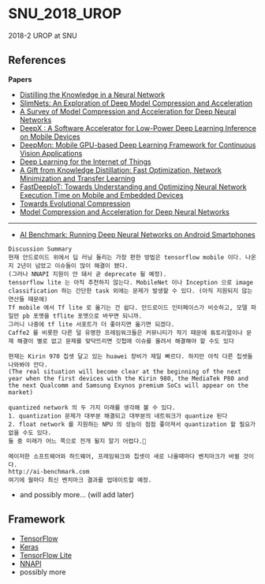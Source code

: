 # SNU_2018_UROP
2018-2 UROP at SNU

## References
**Papers**
* [Distilling the Knowledge in a Neural Network](https://www.cs.toronto.edu/~hinton/absps/distillation.pdf)
* [SlimNets: An Exploration of Deep Model Compression and Acceleration](https://arxiv.org/pdf/1808.00496v1.pdf)
* [A Survey of Model Compression and Acceleration for Deep Neural Networks](https://arxiv.org/pdf/1710.09282.pdf)
* [DeepX : A Software Accelerator for Low-Power Deep Learning Inference on Mobile Devices](https://ix.cs.uoregon.edu/~jiao/papers/ipsn16.pdf)
* [DeepMon: Mobile GPU-based Deep Learning Framework for Continuous Vision Applications](https://nsr.cse.buffalo.edu/mobisys_2017/papers/pdfs/mobisys17-paper07.pdf)
* [Deep Learning for the Internet of Things](https://cse.buffalo.edu/~lusu/papers/Computer2018.pdf)
* [A Gift from Knowledge Distillation: Fast Optimization, Network Minimization and Transfer Learning](http://openaccess.thecvf.com/content_cvpr_2017/papers/Yim_A_Gift_From_CVPR_2017_paper.pdf)
* [FastDeepIoT: Towards Understanding and Optimizing Neural Network Execution Time on Mobile and Embedded Devices](https://arxiv.org/pdf/1809.06970.pdf)
* [Towards Evolutional Compression](https://arxiv.org/pdf/1707.08005.pdf)
* [Model Compression and Acceleration for Deep Neural Networks](http://cwww.ee.nctu.edu.tw/~cfung/docs/learning/cheng2018DNN_model_compression_accel.pdf)
---
* [AI Benchmark: Running Deep Neural Networks on Android Smartphones](https://arxiv.org/pdf/1810.01109v2.pdf)
```
Discussion Summary
현재 안드로이드 위에서 딥 러닝 돌리는 가장 편한 방법은 tensorflow mobile 이다. 나온지 2년이 넘었고 이슈들이 많이 해결이 됐다.
(그러나 NNAPI 지원이 안 돼서 곧 deprecate 될 예정).
tensorflow lite 는 아직 추천하지 않는다. MobileNet 이나 Inception 으로 image classification 하는 간단한 task 외에는 문제가 발생할 수 있다. (아직 지원되지 않는 연산들 때문에)
Tf mobile 에서 Tf lite 로 옮기는 건 쉽다. 안드로이드 인터페이스가 비슷하고, 모델 파일만 pb 포맷을 tflite 포맷으로 바꾸면 되니까.
그러니 나중에 tf lite 서포트가 더 좋아지면 옮기면 되겠다.
Caffe2 를 비롯한 다른 덜 유명한 프레임워크들은 커뮤니티가 작기 때문에 튜토리얼이나 문제 해결이 별로 없고 문제를 맞닥뜨리면 깃헙에 이슈를 올려서 해결해야 할 수도 있다

현재는 Kirin 970 칩셋 달고 있는 huawei 장비가 제일 빠르다. 하지만 아직 다른 칩셋들 나와봐야 안다. 
(The real situation will become clear at the beginning of the next year when the first devices with the Kirin 980, the MediaTek P80 and the next Qualcomm and Samsung Exynos premium SoCs will appear on the market)

quantized network 의 두 가지 미래를 생각해 볼 수 있다.
1. quantization 문제가 대부분 해결되고 대부분의 네트워크가 quantize 된다
2. float network 를 지원하는 NPU 의 성능이 점점 좋아져서 quantization 할 필요가 없을 수도 있다.
둘 중 미래가 어느 쪽으로 전개 될지 알기 어렵다.

메이저한 소프트웨어와 하드웨어, 프레임워크와 칩셋이 새로 나올때마다 벤치마크가 바뀔 것이다.
http://ai-benchmark.com
여기에 월마다 최신 벤치마크 결과를 업데이트할 예정.
```
* and possibly more... (will add later)

## Framework

* [TensorFlow](https://www.tensorflow.org)
* [Keras](https://keras.io/)
* [TensorFlow Lite](https://www.tensorflow.org/lite)
* [NNAPI](https://developer.android.com/ndk/guides/neuralnetworks/)
* possibly more
